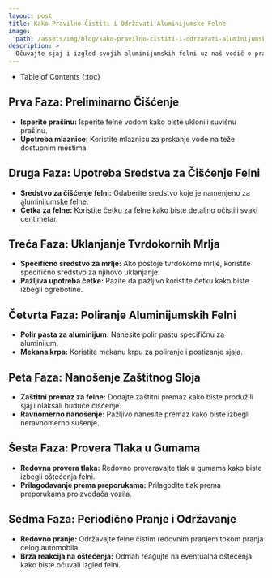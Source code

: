 ```yaml
---
layout: post
title: Kako Pravilno Čistiti i Održavati Aluminijumske Felne
image: 
  path: /assets/img/blog/kako-pravilno-cistiti-i-odrzavati-aluminijumske-felne_poliranje-auta-ba.png
description: >
  Očuvajte sjaj i izgled svojih aluminijumskih felni uz naš vodič o pravilnom čišćenju i održavanju. PoliranjeAutа.ba donosi korisne savete za postizanje blistavih felni na vašem automobilu.
---
```



- Table of Contents
{:toc}


## Prva Faza: Preliminarno Čišćenje

- **Isperite prašinu:** Isperite felne vodom kako biste uklonili suvišnu prašinu.
- **Upotreba mlaznice:** Koristite mlaznicu za prskanje vode na teže dostupnim mestima.

## Druga Faza: Upotreba Sredstva za Čišćenje Felni

- **Sredstvo za čišćenje felni:** Odaberite sredstvo koje je namenjeno za aluminijumske felne.
- **Četka za felne:** Koristite četku za felne kako biste detaljno očistili svaki centimetar.

## Treća Faza: Uklanjanje Tvrdokornih Mrlja

- **Specifično sredstvo za mrlje:** Ako postoje tvrdokorne mrlje, koristite specifično sredstvo za njihovo uklanjanje.
- **Pažljiva upotreba četke:** Pazite da pažljivo koristite četku kako biste izbegli ogrebotine.

## Četvrta Faza: Poliranje Aluminijumskih Felni

- **Polir pasta za aluminijum:** Nanesite polir pastu specifičnu za aluminijum.
- **Mekana krpa:** Koristite mekanu krpu za poliranje i postizanje sjaja.

## Peta Faza: Nanošenje Zaštitnog Sloja

- **Zaštitni premaz za felne:** Dodajte zaštitni premaz kako biste produžili sjaj i olakšali buduće čišćenje.
- **Ravnomerno nanošenje:** Pažljivo nanesite premaz kako biste izbegli neravnomerno sušenje.

## Šesta Faza: Provera Tlaka u Gumama

- **Redovna provera tlaka:** Redovno proveravajte tlak u gumama kako biste izbegli oštećenja felni.
- **Prilagođavanje prema preporukama:** Prilagodite tlak prema preporukama proizvođača vozila.

## Sedma Faza: Periodično Pranje i Održavanje

- **Redovno pranje:** Održavajte felne čistim redovnim pranjem tokom pranja celog automobila.
- **Brza reakcija na oštećenja:** Odmah reagujte na eventualna oštećenja kako biste očuvali izgled felni.